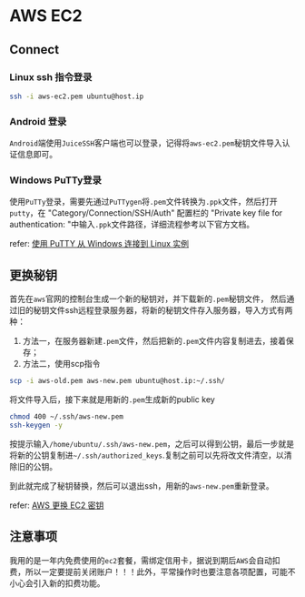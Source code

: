 # AWS EC2

## Connect

### Linux ssh 指令登录

``` bash
ssh -i aws-ec2.pem ubuntu@host.ip
```

### Android 登录

`Android`端使用`JuiceSSH`客户端也可以登录，记得将`aws-ec2.pem`秘钥文件导入认证信息即可。

### Windows PuTTy登录

使用`PuTTy`登录，需要先通过`PuTTygen`将`.pem`文件转换为`.ppk`文件，然后打开`putty`，在 "Category/Connection/SSH/Auth" 配置栏的 "Private key file for authentication: "中输入`.ppk`文件路径，详细流程参考以下官方文档。

refer: [使用 PuTTY 从 Windows 连接到 Linux 实例](https://docs.aws.amazon.com/zh_cn/AWSEC2/latest/UserGuide/putty.html)

## 更换秘钥

首先在`aws`官网的控制台生成一个新的秘钥对，并下载新的`.pem`秘钥文件， 然后通过旧的秘钥文件ssh远程登录服务器，将新的秘钥文件存入服务器，导入方式有两种：

1. 方法一，在服务器新建`.pem`文件，然后把新的`.pem`文件内容复制进去，接着保存；
2. 方法二，使用scp指令

``` bash
scp -i aws-old.pem aws-new.pem ubuntu@host.ip:~/.ssh/
```

将文件导入后，接下来就是用新的`.pem`生成新的public key

``` bash
chmod 400 ~/.ssh/aws-new.pem
ssh-keygen -y 
```

按提示输入`/home/ubuntu/.ssh/aws-new.pem`，之后可以得到公钥，最后一步就是将新的公钥复制进`~/.ssh/authorized_keys`.复制之前可以先将改文件清空，以清除旧的公钥。

到此就完成了秘钥替换，然后可以退出ssh，用新的`aws-new.pem`重新登录。

refer: [AWS 更换 EC2 密钥](https://blog.csdn.net/gejian1208/article/details/88394691)

## 注意事项

我用的是一年内免费使用的`ec2`套餐，需绑定信用卡，据说到期后`AWS`会自动扣费，所以一定要提前关闭账户！！！此外，平常操作时也要注意各项配置，可能不小心会引入新的扣费功能。
